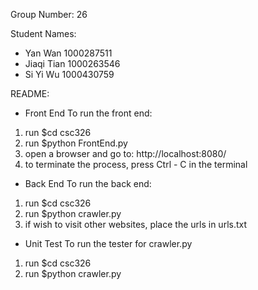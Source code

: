 Group Number: 26

Student Names:
 - Yan Wan     1000287511  
 - Jiaqi Tian  1000263546
 - Si Yi Wu    1000430759

 README:

 - Front End
 To run the front end:
 1. run $cd csc326
 2. run $python FrontEnd.py 
 3. open a browser and go to: http://localhost:8080/
 4. to terminate the process, press Ctrl - C in the terminal

 - Back End
 To run the back end:
 1. run $cd csc326
 2. run $python crawler.py
 3. if wish to visit other websites, place the urls in urls.txt

 - Unit Test
 To run the tester for crawler.py
 1. run $cd csc326
 2. run $python crawler.py

